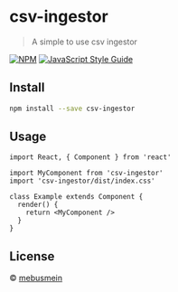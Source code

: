 # csv-ingestor

> A simple to use csv ingestor

[![NPM](https://img.shields.io/npm/v/csv-ingestor.svg)](https://www.npmjs.com/package/csv-ingestor) [![JavaScript Style Guide](https://img.shields.io/badge/code_style-standard-brightgreen.svg)](https://standardjs.com)

## Install

```bash
npm install --save csv-ingestor
```

## Usage

```tsx
import React, { Component } from 'react'

import MyComponent from 'csv-ingestor'
import 'csv-ingestor/dist/index.css'

class Example extends Component {
  render() {
    return <MyComponent />
  }
}
```

## License

  © [mebusmein](https://github.com/mebusmein)
